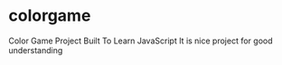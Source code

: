 # colorgame
Color Game Project Built To Learn JavaScript 
It is nice project for good understanding
